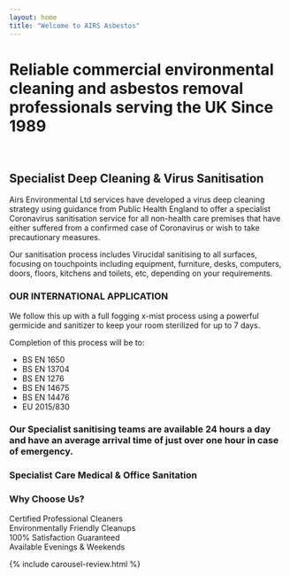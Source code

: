 ```yaml
---
layout: home
title: "Welcome to AIRS Asbestos"
---
```


# Reliable commercial environmental cleaning and asbestos removal professionals serving the UK Since 1989
​
## Specialist  Deep  Cleaning & Virus Sanitisation

Airs Environmental Ltd services have developed a virus deep cleaning strategy using guidance from Public Health England to offer a specialist Coronavirus sanitisation service for all non-health care premises that have either suffered from a confirmed case of Coronavirus or wish to take precautionary measures.


Our sanitisation process includes Virucidal sanitising to all surfaces, focusing on touchpoints including equipment, furniture, desks, computers, doors, floors, kitchens and toilets, etc, depending on your requirements.

### OUR INTERNATIONAL APPLICATION

We follow this up with a full fogging x-mist process using a powerful germicide and sanitizer to keep your room sterilized for up to 7 days.

Completion of this process will be to:

- BS EN 1650
- BS EN 13704
- BS EN 1276
- BS EN 14675
- BS EN 14476
- EU 2015/830

### Our Specialist sanitising teams are available 24 hours a day and have an average arrival time of just over one hour in case of emergency.

<div class="row py-5 my-5" style="background-image: url(https://adyanmuhammad.github.io/airs-2/assets/img/residential-care-homes.webp); background-size: cover;">

  <div class="col-12">
    <h3>
      Specialist Care Medical & Office Sanitation
    </h3>
    <h3>
      Why Choose Us?
    </h3>
  </div>

  <div class="col-3">
    <span class="text-primary">
      Certified Professional Cleaners
    </span>
  </div>

  <div class="col-3">
    <span class="text-muted">
      Environmentally Friendly Cleanups
    </span>
  </div>

  <div class="col-3">
    <span class="text-primary">
      100% Satisfaction Guaranteed
    </span>
  </div>

  <div class="col-3">
    <span class="text-muted">
      Available Evenings & Weekends 
    </span>
  </div>

</div>

{% include carousel-review.html %}